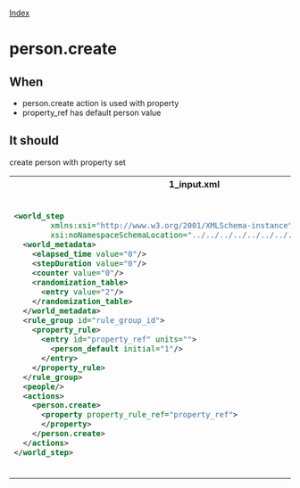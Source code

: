 [Index](./index.md)
# person.create
## When
- person.create action is used with property
- property_ref has default person value

## It should
create person with property set
<table>
<tr>
<th>1_input.xml</th>
<th>2_expected.xml</th>
</tr>
<tr>
<td>
  
```xml
<world_step
        xmlns:xsi="http://www.w3.org/2001/XMLSchema-instance"
        xsi:noNamespaceSchemaLocation="../../../../../../../../world_step.xsd">
  <world_metadata>
    <elapsed_time value="0"/>
    <stepDuration value="0"/>
    <counter value="0"/>
    <randomization_table>
      <entry value="2"/>
    </randomization_table>
  </world_metadata>
  <rule_group id="rule_group_id">
    <property_rule>
      <entry id="property_ref" units="">
        <person_default initial="1"/>
      </entry>
    </property_rule>
  </rule_group>
  <people/>
  <actions>
    <person.create>
      <property property_rule_ref="property_ref">
      </property>
    </person.create>
  </actions>
</world_step>
```
  
</td>
<td>

```xml
<world_step xmlns:xsi="http://www.w3.org/2001/XMLSchema-instance" xsi:noNamespaceSchemaLocation="../../../../../../../../world_step.xsd">
  <world_metadata>
    <elapsed_time value="0"/>
    <stepDuration value="0"/>
    <counter value="1"/>
    <randomization_table>
      <entry value="2"/>
    </randomization_table>
  </world_metadata>
  <rule_group id="rule_group_id">
    <property_rule>
      <entry id="property_ref" units="">
        <person_default initial="1"/>
      </entry>
    </property_rule>
  </rule_group>
  <people>
    <person id="0.0">
      <location x="0" y="0"/>
      <properties>
        <property property_rule_ref="property_ref" value="1"/>
      </properties>
      <inventory/>
      <classifications/>
    </person>
  </people>
  <actions/>
</world_step>
```

</td>
</tr>
</table>
